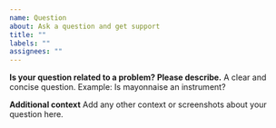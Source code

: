 ```yaml
---
name: Question
about: Ask a question and get support
title: ""
labels: ""
assignees: ""
---
```


**Is your question related to a problem? Please describe.**
A clear and concise question. Example: Is mayonnaise an instrument?

**Additional context**
Add any other context or screenshots about your question here.
